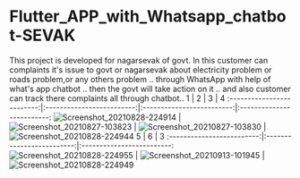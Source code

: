 # Flutter_APP_with_Whatsapp_chatbot-SEVAK
This project is developed for nagarsevak of govt.  In this customer can complaints it's issue to govt or nagarsevak about electricity problem or roads problem,or any others problem .. through WhatsApp with help of what's app chatbot .. then the govt will take action on it .. and also customer can track there complaints all through chatbot..
1             |  2             |  3             |  4
:-------------------------:|:-------------------------:|:-------------------------:|:-------------------------:
![Screenshot_20210828-224914](https://github.com/AbhishekPawshekar/Flutter_APP_with_Whatsapp_chatbot-SEVAK/assets/89447125/bf327e37-97ab-4db2-9db5-d7fdeb49597e) | ![Screenshot_20210827-103823](https://github.com/AbhishekPawshekar/Flutter_APP_with_Whatsapp_chatbot-SEVAK/assets/89447125/c740080c-9aaf-46fd-8123-be2352add3f9) | ![Screenshot_20210827-103830](https://github.com/AbhishekPawshekar/Flutter_APP_with_Whatsapp_chatbot-SEVAK/assets/89447125/c0e6cdd7-740d-421c-a11a-3769eae7a824) | ![Screenshot_20210828-224944](https://github.com/AbhishekPawshekar/Flutter_APP_with_Whatsapp_chatbot-SEVAK/assets/89447125/831c30dc-3957-4664-8c8d-381249ba1d5e)
5             |  6             |  3
:-------------------------:|:-------------------------:|:-------------------------:
![Screenshot_20210828-224955](https://github.com/AbhishekPawshekar/Flutter_APP_with_Whatsapp_chatbot-SEVAK/assets/89447125/22cac605-d91d-4144-852c-ccead4e79520) | ![Screenshot_20210913-101945](https://github.com/AbhishekPawshekar/Flutter_APP_with_Whatsapp_chatbot-SEVAK/assets/89447125/bb1e58c9-ca11-416f-b711-7385e06dc3e3) | ![Screenshot_20210828-224949](https://github.com/AbhishekPawshekar/Flutter_APP_with_Whatsapp_chatbot-SEVAK/assets/89447125/391ff3b0-f495-438c-8d33-9e87fd1f26d3)
